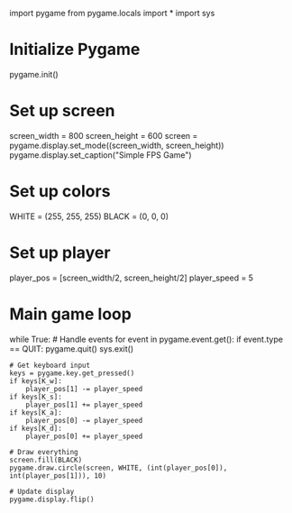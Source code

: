 import pygame
from pygame.locals import *
import sys

# Initialize Pygame
pygame.init()

# Set up screen
screen_width = 800
screen_height = 600
screen = pygame.display.set_mode((screen_width, screen_height))
pygame.display.set_caption("Simple FPS Game")

# Set up colors
WHITE = (255, 255, 255)
BLACK = (0, 0, 0)

# Set up player
player_pos = [screen_width/2, screen_height/2]
player_speed = 5

# Main game loop
while True:
    # Handle events
    for event in pygame.event.get():
        if event.type == QUIT:
            pygame.quit()
            sys.exit()

    # Get keyboard input
    keys = pygame.key.get_pressed()
    if keys[K_w]:
        player_pos[1] -= player_speed
    if keys[K_s]:
        player_pos[1] += player_speed
    if keys[K_a]:
        player_pos[0] -= player_speed
    if keys[K_d]:
        player_pos[0] += player_speed

    # Draw everything
    screen.fill(BLACK)
    pygame.draw.circle(screen, WHITE, (int(player_pos[0]), int(player_pos[1])), 10)
    
    # Update display
    pygame.display.flip()
